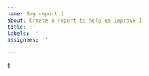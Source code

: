 ```yaml
---
name: Bug report 1
about: Create a report to help us improve 1
title: ''
labels: ''
assignees: ''

---
```


1
